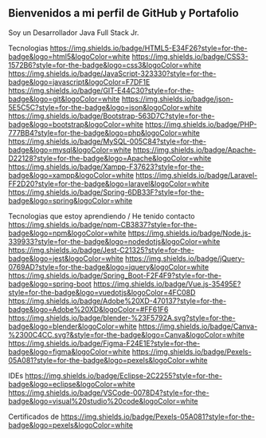 # <Frangersal/>
## Bienvenidos a mi  perfil de GitHub y Portafolio

Soy un Desarrollador Java Full Stack Jr. 

Tecnologias
https://img.shields.io/badge/HTML5-E34F26?style=for-the-badge&logo=html5&logoColor=white
https://img.shields.io/badge/CSS3-1572B6?style=for-the-badge&logo=css3&logoColor=white
https://img.shields.io/badge/JavaScript-323330?style=for-the-badge&logo=javascript&logoColor=F7DF1E
https://img.shields.io/badge/GIT-E44C30?style=for-the-badge&logo=git&logoColor=white
https://img.shields.io/badge/json-5E5C5C?style=for-the-badge&logo=json&logoColor=white
https://img.shields.io/badge/Bootstrap-563D7C?style=for-the-badge&logo=bootstrap&logoColor=white
https://img.shields.io/badge/PHP-777BB4?style=for-the-badge&logo=php&logoColor=white
https://img.shields.io/badge/MySQL-005C84?style=for-the-badge&logo=mysql&logoColor=white
https://img.shields.io/badge/Apache-D22128?style=for-the-badge&logo=Apache&logoColor=white
https://img.shields.io/badge/Xampp-F37623?style=for-the-badge&logo=xampp&logoColor=white
https://img.shields.io/badge/Laravel-FF2D20?style=for-the-badge&logo=laravel&logoColor=white
https://img.shields.io/badge/Spring-6DB33F?style=for-the-badge&logo=spring&logoColor=white

Tecnologias que estoy aprendiendo / He tenido contacto
https://img.shields.io/badge/npm-CB3837?style=for-the-badge&logo=npm&logoColor=white
https://img.shields.io/badge/Node.js-339933?style=for-the-badge&logo=nodedotjs&logoColor=white
https://img.shields.io/badge/Jest-C21325?style=for-the-badge&logo=jest&logoColor=white
https://img.shields.io/badge/jQuery-0769AD?style=for-the-badge&logo=jquery&logoColor=white
https://img.shields.io/badge/Spring_Boot-F2F4F9?style=for-the-badge&logo=spring-boot
https://img.shields.io/badge/Vue.js-35495E?style=for-the-badge&logo=vuedotjs&logoColor=4FC08D
https://img.shields.io/badge/Adobe%20XD-470137?style=for-the-badge&logo=Adobe%20XD&logoColor=#FF61F6
https://img.shields.io/badge/blender-%23F5792A.svg?style=for-the-badge&logo=blender&logoColor=white
https://img.shields.io/badge/Canva-%2300C4CC.svg?&style=for-the-badge&logo=Canva&logoColor=white
https://img.shields.io/badge/Figma-F24E1E?style=for-the-badge&logo=figma&logoColor=white
https://img.shields.io/badge/Pexels-05A081?style=for-the-badge&logo=pexels&logoColor=white

IDEs
https://img.shields.io/badge/Eclipse-2C2255?style=for-the-badge&logo=eclipse&logoColor=white
https://img.shields.io/badge/VSCode-0078D4?style=for-the-badge&logo=visual%20studio%20code&logoColor=white
 

Certificados de 
https://img.shields.io/badge/Pexels-05A081?style=for-the-badge&logo=pexels&logoColor=white

   

